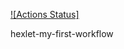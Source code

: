 [![Actions Status]]((https://github.com/zwg3/hexlet-my-first-workflow-/actions/workflows/hello-test.yml/badge.svg))

hexlet-my-first-workflow
